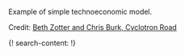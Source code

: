 Example of simple technoeconomic model.

Credit: [Beth Zotter and Chris Burk, Cyclotron Road](https://sites.google.com/cyclotronroad.org/techonomics/model-downloads)

{! search-content: !}
